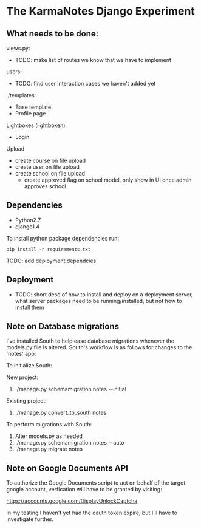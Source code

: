 The KarmaNotes Django Experiment
================================

What needs to be done:
----------------------


views.py:

 + TODO: make list of routes we know that we have to implement

users:

 + TODO: find user interaction cases we haven't added yet

./templates:

 + Base template
 + Profile page

Lightboxes (lightboxen)

 + Login

Upload

 + create course on file upload
 + create user on file upload
 + create school on file upload
   + create approved flag on school model, only show in UI once admin approves school


Dependencies
------------

 + Python2.7
 + django1.4


To install python package dependencies run:

    pip install -r requirements.txt

TODO: add deployment dependcies

Deployment
----------

 + TODO: short desc of how to install and deploy on a deployment server, what server packages need to be running/installed, but not how to install them

Note on Database migrations
----------------------------

I've installed South to help ease database migrations whenever the models.py file is altered.
South's workflow is as follows for changes to the 'notes' app:

To initialize South:

New project:

1) ./manage.py schemamigration notes --initial

Existing project:

1) ./manage.py convert_to_south notes


To perform migrations with South:

1) Alter models.py as needed
2) ./manage.py schemamigration notes --auto
3) ./manage.py migrate notes

Note on Google Documents API
----------------------------

 To authorize the Google Documents script to act on behalf of the target google account, verfication will have to be granted by visiting:

 https://accounts.google.com/DisplayUnlockCaptcha

 In my testing I haven't yet had the oauth token expire, but I'll have to investigate further.

